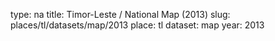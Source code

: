 type: na
title: Timor-Leste / National Map (2013)
slug: places/tl/datasets/map/2013
place: tl
dataset: map
year: 2013
